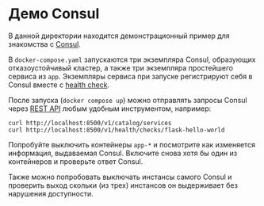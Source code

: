# Демо Consul

В данной директории находится демонстрационный пример для знакомства с [Consul](https://www.consul.io/). 

В `docker-compose.yaml` запускаются три экземпляра Consul, образующих отказоустойчивый кластер, а также три экземпляра простейшего сервиса из `app`. Экземпляры сервиса при запуске регистрируют себя в Consul вместе с [health check](https://developer.hashicorp.com/consul/docs/services/usage/checks).

После запуска (`docker compose up`) можно отправлять запросы Consul через [REST API](https://developer.hashicorp.com/consul/api-docs) любым удобным инструментом, например:

```shell
curl http://localhost:8500/v1/catalog/services
curl http://localhost:8500/v1/health/checks/flask-hello-world
```

Попробуйте выключить контейнеры `app-*` и посмотрите как изменяется информация, выдаваемая Consul. Включите снова хотя бы один из контейнеров и проверьте ответ Consul.

Также можно попробовать выключать инстансы самого Сonsul и проверить выход скольки (из трех) инстансов он выдерживает без нарушения доступности. 
